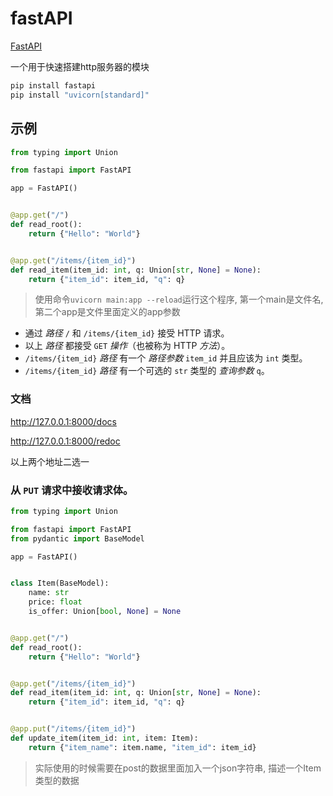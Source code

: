 # fastAPI

[FastAPI](https://fastapi.tiangolo.com/zh/#typer-fastapi)

一个用于快速搭建http服务器的模块

```bash
pip install fastapi
pip install "uvicorn[standard]"
```

## 示例

```python
from typing import Union

from fastapi import FastAPI

app = FastAPI()


@app.get("/")
def read_root():
    return {"Hello": "World"}


@app.get("/items/{item_id}")
def read_item(item_id: int, q: Union[str, None] = None):
    return {"item_id": item_id, "q": q}
```

> 使用命令`uvicorn main:app --reload`运行这个程序, 第一个main是文件名, 第二个app是文件里面定义的app参数

- 通过 *路径* `/` 和 `/items/{item_id}` 接受 HTTP 请求。
- 以上 *路径* 都接受 `GET` *操作*（也被称为 HTTP *方法*）。
- `/items/{item_id}` *路径* 有一个 *路径参数* `item_id` 并且应该为 `int` 类型。
- `/items/{item_id}` *路径* 有一个可选的 `str` 类型的 *查询参数* `q`。

### 文档

http://127.0.0.1:8000/docs

http://127.0.0.1:8000/redoc

以上两个地址二选一

### 从 `PUT` 请求中接收请求体。

```python
from typing import Union

from fastapi import FastAPI
from pydantic import BaseModel

app = FastAPI()


class Item(BaseModel):
    name: str
    price: float
    is_offer: Union[bool, None] = None


@app.get("/")
def read_root():
    return {"Hello": "World"}


@app.get("/items/{item_id}")
def read_item(item_id: int, q: Union[str, None] = None):
    return {"item_id": item_id, "q": q}


@app.put("/items/{item_id}")
def update_item(item_id: int, item: Item):
    return {"item_name": item.name, "item_id": item_id}
```

> 实际使用的时候需要在post的数据里面加入一个json字符串, 描述一个Item类型的数据

